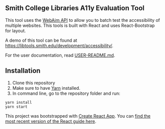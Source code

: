 ## Smith College Libraries A11y Evaluation Tool
This tool uses the [WebAim API](https://wave.webaim.org/api/) to allow you to batch test the accessibility of multiple websites.  This tools is built with React and uses React-Bootstrap for layout.

A demo of this tool can be found at https://libtools.smith.edu/development/accessibility/.

For the user documentation, read [USER-README.md](public/USER-README.md).

## Installation
1. Clone this repository
2. Make sure to have [Yarn](https://yarnpkg.com/en/) installed.
3. In command line, go to the repository folder and run:
```
yarn install
yarn start
```

This project was bootstrapped with [Create React App](https://github.com/facebookincubator/create-react-app).
You can [find the most recent version of the React guide here](https://github.com/facebookincubator/create-react-app/blob/master/packages/react-scripts/template/README.md).
